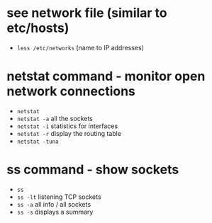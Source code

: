 # see network file (similar to etc/hosts) 

- `less /etc/networks` (name to IP addresses)

# netstat command - monitor open network connections 

- `netstat`
- `netstat -a` all the sockets
- `netstat -i` statistics for interfaces
- `netstat -r` display the routing table
- `netstat -tuna` 


# ss command - show sockets

- `ss`
- `ss -lt` listening TCP sockets
- `ss -a` all info / all sockets
- `ss -s` displays a summary


